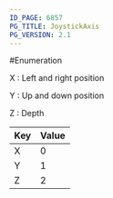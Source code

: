 ```yaml
---
ID_PAGE: 6857
PG_TITLE: JoystickAxis
PG_VERSION: 2.1
---
```

#Enumeration

X : Left and right position

Y : Up and down position

Z : Depth






Key | Value
---|---
X | 0
Y | 1
Z | 2

